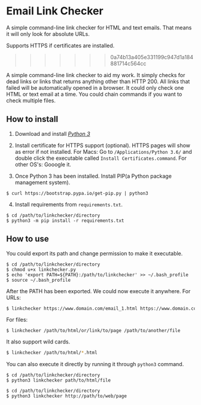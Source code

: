 # Email Link Checker

A simple command-line link checker for HTML and text emails.
That means it will only look for absolute URLs.

Supports HTTPS if certificates are installed.
>>>>>>> 0a74b13a405e331199c947d1a184881714c564cc

A simple command-line link checker to aid my work.
It simply checks for dead links or links that returns anything other than HTTP 200.
All links that failed will be automatically opened in a browser.
It could only check one HTML or text email at a time.
You could chain commands if you want to check multiple files.

## How to install

1. Download and install [_Python 3_](https://www.python.org/downloads/)

2. Install certificate for HTTPS support (optional). HTTPS pages will show as error if not installed.
   For Macs: Go to `/Applications/Python 3.6/` and double click the executable called `Install Certificates.command`.
   For other OS's: Gooogle it.

3. Once Python 3 has been installed. Install PIP(a Python package management system).

```shell
$ curl https://bootstrap.pypa.io/get-pip.py | python3
```

4. Install requirements from `requirements.txt`.

```shell
$ cd /path/to/linkchecker/directory
$ python3 -m pip install -r requirements.txt
```

## How to use
You could export its path and change permission to make it executable. 

```shell
$ cd /path/to/linkchecker/directory
$ chmod u+x linkchecker.py
$ echo 'export PATH=${PATH}:/path/to/linkchecker' >> ~/.bash_profile
$ source ~/.bash_profile
```

After the PATH has been exported. We could now execute it anywhere.
For URLs:
```bash
$ linkchecker https://www.domain.com/email_1.html https://www.domain.com/email_2.html
```

For files:
```shell
$ linkchecker /path/to/html/or/link/to/page /path/to/another/file
```

It also support wild cards.
```bash
$ linkchecker /path/to/html/*.html
```

You can also execute it directly by running it through `python3` command.

```shell
$ cd /path/to/linkchecker/directory
$ python3 linkchecker path/to/html/file
```

```shell
$ cd /path/to/linkchecker/directory
$ python3 linkchecker http://path/to/web/page
```
